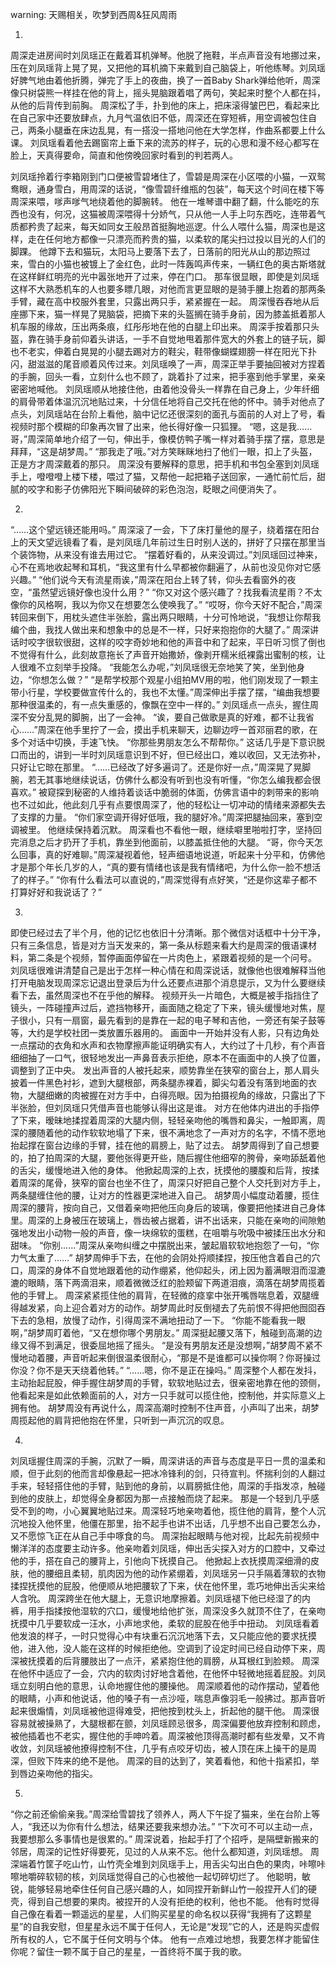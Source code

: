 warning: 天赐相关，吹梦到西周&狂风周雨

1.
周深走进房间时刘凤瑶正在戴着耳机弹琴。他脱了拖鞋，半点声音没有地挪过来，压在刘凤瑶背上晃了晃，又把他的耳机摘下来戴到自己脑袋上，听他练琴。刘凤瑶好脾气地由着他折腾，弹完了手上的夜曲，换了一首Baby Shark弹给他听，周深像只树袋熊一样挂在他的背上，摇头晃脑跟着唱了两句，笑起来时整个人都在抖，从他的后背传到前胸。
周深松了手，扑到他的床上，把床滚得皱巴巴，看起来比在自己家中还要放肆点，九月气温依旧不低，周深还在穿短裤，用空调被包住自己，两条小腿垂在床边乱晃，有一搭没一搭地问他在大学怎样，作曲系都要上什么课。
刘凤瑶看着他去踢窗帘上垂下来的流苏的样子，玩的心思和漫不经心都写在脸上，天真得要命，简直和他傍晚回家时看到的判若两人。

刘凤瑶拎着行李箱刚到门口便被雪碧堵住了，雪碧是周深在小区喂的小猫，一双鸳鸯眼，通身雪白，用周深的话说，“像雪碧纤维瓶的包装”，每天这个时间在楼下等周深来喂，嗲声嗲气地绕着他的脚腕转。
他在一堆琴谱中翻了翻，什么能吃的东西也没有，何况，这猫被周深喂得十分娇气，只从他一人手上叼东西吃，连带着气质都矜贵了起来，每天如同女王般昂首挺胸地巡逻。什么人喂什么猫，周深也是这样，走在任何地方都像一只漂亮而矜贵的猫，以柔软的尾尖扫过投以目光的人们的脚踝。
他蹲下去和猫玩，太阳马上要落下去了，日落前的阳光从山的那边照过来，雪白的小猫也被镀上了金红色，此时一阵轰鸣声传来，一辆红色的奥古斯塔就在这样鲜红明亮的光中嚣张地开了过来，停在门口。
那车很显眼，即使是刘凤瑶这样不大熟悉机车的人也要多瞟几眼，对他而言更显眼的是骑手腰上抱着的那两条手臂，藏在高中校服外套里，只露出两只手，紧紧握在一起。
周深慢吞吞地从后座挪下来，猫一样晃了晃脑袋，把摘下来的头盔搁在骑手身前，因为膝盖抵着那人机车服的缘故，压出两条痕，红彤彤地在他的白腿上印出来。
周深手按着那只头盔，靠在骑手身前仰着头讲话，一手不自觉地甩着那件宽大的外套上的链子玩，脚也不老实，伸着白晃晃的小腿去踢对方的鞋尖，鞋带像蝴蝶翅膀一样在阳光下扑闪，甜滋滋的尾音顺着风传过来。刘凤瑶唤了一声，周深正举手要抽回被对方捏着的手腕，回头一看，立刻什么也不顾了，跳着扑了过来，把手塞到他手掌里，亲亲密密地喊他。
刘凤瑶顺从地接住他，由着他没骨头一样靠在自己身上，少年纤细的肩骨带着体温沉沉地贴过来，十分信任地将自己交托在他的怀中。骑手对他点了点头，刘凤瑶站在台阶上看他，脑中记忆还很深刻的面孔与面前的人对上了号，看视频时那个模糊的印象再次冒了出来，他长得好像一只狐狸。
“嗯，这是我……哥，”周深简单地介绍了一句，伸出手，像模仿鸭子嘴一样对着骑手摆了摆，意思是拜拜，“这是胡梦周。”
“那我走了哦。”对方笑眯眯地扫了他们一眼，扣上了头盔，正是方才周深戴着的那只。
周深没有要解释的意思，把手机和书包全塞到刘凤瑶手上，噔噔噔上楼下楼，喂过了猫，又帮他一起把箱子送回家，一通忙前忙后，甜腻的咬字和影子仿佛阳光下瞬间破碎的彩色泡泡，眨眼之间便消失了。

2.
“……这个望远镜还能用吗。”
周深滚了一会，下了床打量他的屋子，绕着摆在阳台上的天文望远镜看了看，是刘凤瑶几年前过生日时别人送的，拼好了只摆在那里当个装饰物，从来没有谁去用过它。
“摆着好看的，从来没调过。”刘凤瑶回过神来，心不在焉地收起琴和耳机，“我这里有什么早都被你翻遍了，从前也没见你对它感兴趣。”
“他们说今天有流星雨诶，”周深在阳台上转了转，仰头去看窗外的夜空，“虽然望远镜好像也没什么用？”
“你又对这个感兴趣了？找我看流星雨？不太像你的风格啊，我以为你又在想要怎么使唤我了。”
“哎呀，你今天好不配合，”周深转回来倒下，用枕头遮住半张脸，露出两只眼睛，十分可怜地说，“我想让你帮我编个曲，我找人做出来和想象中的总是不一样，只好来抱抱你的大腿了。”
周深讲话时咬字很软很甜，这样的咬字奇妙地和他的声音中和了起来，平日听习惯了倒也不觉得有什么，此刻故意拖长了声音开始撒娇，像剥开糯米纸裸露出蜜制的核，让人很难不立刻举手投降。
“我能怎么办呢，”刘凤瑶很无奈地笑了笑，坐到他身边，“你想怎么做？”
“是帮学校那个观星小组拍MV用的啦，他们刚发现了一颗主带小行星，学校要做宣传什么的，我也不太懂。”周深伸出手摆了摆，“编曲我想要那种很温柔的，有一点失重感的，像飘在空中一样的。”
刘凤瑶点一点头，握住周深不安分乱晃的脚腕，出了一会神。
“诶，要自己做歌是真的好难，都不让我省心……”周深在他手里拧了一会，摸出手机来聊天，边聊边哼一首邓丽君的歌，在多个对话中切换，手速飞快。
“你那些男朋友怎么不帮帮你。”
这话几乎是下意识脱口而出的，讲到一半时刘凤瑶意识到不好，但已经出口，难以收回，又无法弥补，只好让它晾在那里。
“……已经改了好多遍词了。还是你好一点，”周深晃了晃脚腕，若无其事地继续说话，仿佛什么都没有听到也没有听懂，“你怎么编我都会很喜欢。”
被窥探到秘密的人维持着谈话中脆弱的体面，仿佛言语中的刺带来的影响也不过如此，他此刻几乎有点要恨周深了，他的轻松让一切冲动的情绪来源都失去了支撑的力量。
“你们家空调开得好低哦，我的腿好冷。”周深把腿抽回来，塞到空调被里。
他继续保持着沉默。
周深看也不看他一眼，继续噼里啪啦打字，坚持回完消息之后才扔开了手机，靠坐到他面前，以膝盖抵住他的大腿。
“哥，你今天怎么回事，真的好难聊。”周深凝视着他，轻声细语地说道，听起来十分平和，仿佛他才是那个年长几岁的人，“真的要有情绪也该是我有情绪吧，为什么你一脸不想活了的样子。”
“你有什么看法可以直说的，”周深觉得有点好笑，“还是你这辈子都不打算好好和我说话了？”

3.
即使已经过去了半个月，他的记忆也依旧十分清晰。那个微信对话框中十分干净，只有三条信息，皆是对方当天发来的，第一条从标题来看大约是周深的俄语课材料，第二条是个视频，暂停画面停留在一片肉色上，紧跟着视频的是一个问号。
刘凤瑶很难讲清楚自己是出于怎样一种心情在和周深说话，就像他也很难解释当他打开电脑发现周深忘记退出登录后为什么还要点进那个消息提示，又为什么要继续看下去，虽然周深也不在乎他的解释。
视频开头一片暗色，大概是被手指挡住了镜头，一阵碰撞声过后，遮挡物移开，画面随之稳定了下来，镜头缓慢地对焦，屋子很小，只有一扇窗，最先看到的是靠在一起的电子琴和吉他，一旁还有架子鼓等等，大约是学校社团一类放置乐器用的。
画面中一开始并没有人影，只有边角处一点摆动的衣角和水声和衣物摩擦声能证明确实有人，大约过了十几秒，有个声音细细抽了一口气，很轻地发出一声鼻音表示拒绝，原本不在画面中的人换了位置，调整到了正中央。
发出声音的人被托起来，顺势靠坐在狭窄的窗台上，那人肩头披着一件黑色衬衫，遮到大腿根部，两条腿赤裸着，脚尖勾着没有落到地面的衣物，大腿细嫩的肉被握在对方手中，白得亮眼。因为拍摄视角的缘故，只露出了下半张脸，但刘凤瑶只凭借声音也能够认得出这是谁。
对方在他体内进出的手指停了下来，暧昧地揉捏着周深的大腿内侧，轻轻亲吻他的嘴唇和鼻尖，一触即离，周深的腰随着他的动作软软地塌了下来，很不满地念了一声对方的名字，不情不愿地抬起撑在窗台边缘的手臂，挂在他的肩膀上，贴了过去。
胡梦周得到了自己想要的，拍了拍周深的大腿，要他张得更开些，随后握住他细窄的胯骨，亲吻舔舐着他的舌尖，缓慢地进入他的身体。
他掀起周深的上衣，抚摸他的腰腹和后背，按揉着周深的尾骨，狭窄的窗台也坐不住了，周深只好把自己整个人交托到对方手上，两条腿缠住他的腰，让对方的性器更深地进入自己。
胡梦周小幅度动着腰，揽住周深的腰背，按向自己，又借着亲吻把他压向身后的玻璃，像要把他揉进自己身体里。周深的上身被压在玻璃上，唇齿被占据着，讲不出话来，只能在亲吻的间隙勉强地发出小动物一般的声音，像一块绵软的蛋糕，在咀嚼与吮吸中被揉压出水分和甜味。
“你别……”周深从亲吻纠缠之中摆脱出来，皱起眉软软地抱怨了一句，“你力气太重了……”
胡梦周伸手下去，在他的会阴处捋顺揉捏，按压他含着自己的穴口，周深的身体不自觉地跟着他的动作绷紧，他仰起头，闭上因为蓄满眼泪而湿漉漉的眼睛，落下两滴泪来，顺着微微泛红的脸颊留下两道泪痕，滴落在胡梦周揽着他的手臂上。
周深紧紧揽住他的肩背，在轻微的痉挛中张开嘴唇喘息着，双腿缠得越发紧，向上迎合着对方的动作。胡梦周此时反倒褪去了先前恨不得把他囫囵吞下去的急相，放慢了动作，引得周深不满地扭动了一下。
“你能不能看我一眼啊，”胡梦周盯着他，“又在想你哪个男朋友。”
周深挺起腰又落下，触碰到高潮的边缘又得不到满足，很委屈地摇了摇头。
“是没有男朋友还是没想啊，”胡梦周不紧不慢地动着腰，声音听起来倒很温柔很耐心，“那是不是谁都可以操你啊？你哥操过你没？你不是天天绕着他转。”
“……嗯，你不是正在操吗。”
周深整个人都在发抖，主动抬起屁股，伸手握住胡梦周的手臂，软软地贴过去，很亲密地靠在他的颈侧，他看起来是如此依赖面前的人，对方一只手就可以揽住他，控制他，并实际意义上拥有他。
胡梦周没有再说什么，周深高潮时控制不住声音，小声叫了出来，胡梦周揽起他的肩背把他抱在怀里，只听到一声沉沉的叹息。

4.
刘凤瑶握住周深的手腕，沉默了一瞬，周深讲话的声音与态度是平日一贯的温柔和顺，但于此刻的他而言却像悬起一把冰冷锋利的剑，只待宣判。怀揣利剑的人翻过手来，轻轻搭住他的手臂，贴到他的身前，以肩膀抵住他，周深的手指发凉，触碰到他的皮肤上，却觉得全身都因为那一点接触而烧了起来。
那是一个轻到几乎感受不到的吻，小心翼翼地贴过来。周深轻巧地亲吻着他，揽住他的肩背，整个人沉沉地投入他怀里，他僵在那里，抬不起手也讲不出话，几乎想不出自己要怎么办，又不愿惊飞正在从自己手中啄食的鸟。
周深抬起眼睛与他对视，比起先前视频中懒洋洋的态度要主动许多。他亲吻着刘凤瑶，伸出舌尖探入对方的口腔中，又牵过他的手，搭在自己的腰背上，引他向下抚摸自己。
他掀起上衣抚摸周深细滑的皮肤，他的腰细且柔韧，肌肉因为他的动作紧绷着，刘凤瑶另一只手隔着薄软的衣物揉捏抚摸他的屁股，他便顺从地把腰软了下来，伏在他怀里，乖巧地伸出舌尖来给人含吮。
周深跨坐在他大腿上，无意识地摩擦着。刘凤瑶褪下他已经湿了的内裤，用手指揉按他湿软的穴口，缓慢地给他扩张，周深没多久就顶不住了，在亲吻抚摸中几乎要软成一汪水，小声地求他，柔软的屁股在他手中扭动。
刘凤瑶看着他发浪的样子，一时只觉得心中有块重石沉沉地落下去，又只能应他的要求抚摸他，进入他，没人能在这样的时候拒绝他。空调到了设定时间已经自动停下来，周深被抚摸着的后背腰肢出了一点汗，紧紧抱住他的肩膀，从耳根红到脸颊。
周深在他怀中适应了一会，穴内的软肉讨好地含着他，在他怀中轻微地摇着屁股。刘凤瑶立刻明白他的意思，认命地握住他的腰操他。
周深顺着他的动作摆动，望着他的眼睛，小声和他说话，他的嗓子有一点沙哑，喘息声像羽毛一般拂过。那声音听起来很煽情，刘凤瑶被他逗得难受，把他按到枕头上，折起他的腿干他。
周深很容易就被操熟了，大腿根都在颤，刘凤瑶顾忌很多，周深偏要他放弃控制和顾虑，被他插着也不老实，握住他的手呻吟着。周深被他顶得高潮时都有些发晕，又不肯收敛，刘凤瑶被他撩得控制不住，几乎有点咬牙切齿，被人顶在床上操干的是周深，但败下阵来的绝不是他。
周深的目的达到了，笑着看他，和他十指紧扣，举到唇边亲吻他的指尖。

5.
“你之前还偷偷亲我。”周深给雪碧找了领养人，两人下午捉了猫来，坐在台阶上等人，“我还以为你有什么想法，结果还要我来想办法。”
“下次可不可以主动一点，我要想那么多事情也是很累的。”
周深说着，抬起手打了个招呼，是隔壁新搬来的邻居，周深的记性好得要死，见过的人从来不忘。他什么都知道，刘凤瑶想。
周深端着竹筐子吃山竹，山竹壳全堆到刘凤瑶手上，用舌尖勾出白色的果肉，咔嚓咔嚓地嚼碎软韧的核，刘凤瑶觉得自己的心也被他一起切碎切烂了。
他聪明，敏锐，能够轻易地牵住任何自己感兴趣的人，如同捏开新鲜山竹一般捏开人们的硬壳，得到自己想要的果肉。被捏开的人没有拒绝的权利，他也不能。
他有时觉得自己像在看着一颗遥远的星星，人们购买星星的命名权以获得“我拥有了这颗星星”的自我安慰，但星星永远不属于任何人，无论是“发现”它的人，还是购买虚假所有权的人，它不属于任何文明与个体。
他有一点难过地想，我要怎样才能留住你呢？留住一颗不属于自己的星星，一首终将不属于我的歌。